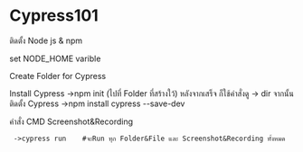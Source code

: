 # Cypress101

ติดตั้ง Node js & npm

set NODE_HOME varible

Create Folder for Cypress

Install Cypress ->npm init (ไปที่ Folder ที่สร้างใว้) หลังจากเสร็จ ก็ใช้คำสั่งดู -> dir จากนั้น ติดตั้ง Cypress ->npm install cypress --save-dev


คำสั่ง CMD Screenshot&Recording

     ->cypress run    #จะRun ทุก Folder&File และ Screenshot&Recording ทั้งหมด


